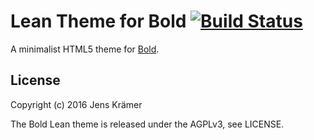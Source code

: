 Lean Theme for Bold [![Build Status](https://travis-ci.org/bold-app/bold-theme-lean.svg?branch=master)](https://travis-ci.org/bold-app/bold-theme-lean)
=====================

A minimalist HTML5 theme for [Bold](http://bold-app.org).


License
-------

Copyright (c) 2016 Jens Krämer

The Bold Lean theme is released under the AGPLv3, see LICENSE.


